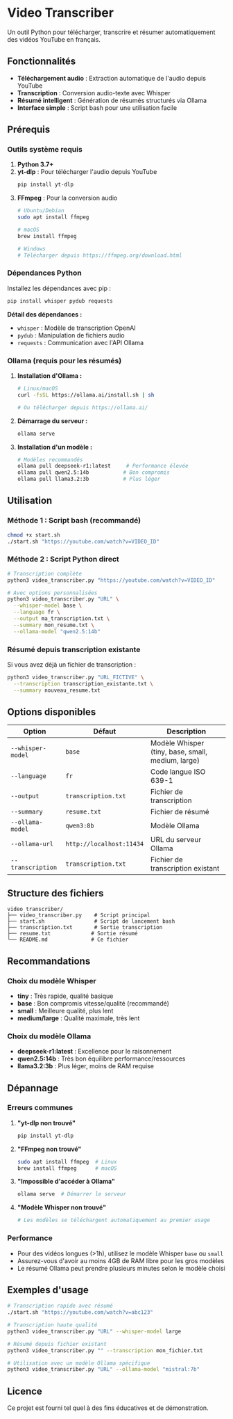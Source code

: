 # Video Transcriber

Un outil Python pour télécharger, transcrire et résumer automatiquement des vidéos YouTube en français.

## Fonctionnalités

- **Téléchargement audio** : Extraction automatique de l'audio depuis YouTube
- **Transcription** : Conversion audio-texte avec Whisper
- **Résumé intelligent** : Génération de résumés structurés via Ollama
- **Interface simple** : Script bash pour une utilisation facile

## Prérequis

### Outils système requis

1. **Python 3.7+**
2. **yt-dlp** : Pour télécharger l'audio depuis YouTube
   ```bash
   pip install yt-dlp
   ```
3. **FFmpeg** : Pour la conversion audio
   ```bash
   # Ubuntu/Debian
   sudo apt install ffmpeg
   
   # macOS
   brew install ffmpeg
   
   # Windows
   # Télécharger depuis https://ffmpeg.org/download.html
   ```

### Dépendances Python

Installez les dépendances avec pip :

```bash
pip install whisper pydub requests
```

**Détail des dépendances :**
- `whisper` : Modèle de transcription OpenAI
- `pydub` : Manipulation de fichiers audio
- `requests` : Communication avec l'API Ollama

### Ollama (requis pour les résumés)

1. **Installation d'Ollama :**
   ```bash
   # Linux/macOS
   curl -fsSL https://ollama.ai/install.sh | sh
   
   # Ou télécharger depuis https://ollama.ai/
   ```

2. **Démarrage du serveur :**
   ```bash
   ollama serve
   ```

3. **Installation d'un modèle :**
   ```bash
   # Modèles recommandés
   ollama pull deepseek-r1:latest     # Performance élevée
   ollama pull qwen2.5:14b           # Bon compromis
   ollama pull llama3.2:3b           # Plus léger
   ```

## Utilisation

### Méthode 1 : Script bash (recommandé)

```bash
chmod +x start.sh
./start.sh "https://youtube.com/watch?v=VIDEO_ID"
```

### Méthode 2 : Script Python direct

```bash
# Transcription complète
python3 video_transcriber.py "https://youtube.com/watch?v=VIDEO_ID"

# Avec options personnalisées
python3 video_transcriber.py "URL" \
  --whisper-model base \
  --language fr \
  --output ma_transcription.txt \
  --summary mon_resume.txt \
  --ollama-model "qwen2.5:14b"
```

### Résumé depuis transcription existante

Si vous avez déjà un fichier de transcription :

```bash
python3 video_transcriber.py "URL_FICTIVE" \
  --transcription transcription_existante.txt \
  --summary nouveau_resume.txt
```

## Options disponibles

| Option | Défaut | Description |
|--------|--------|-------------|
| `--whisper-model` | `base` | Modèle Whisper (tiny, base, small, medium, large) |
| `--language` | `fr` | Code langue ISO 639-1 |
| `--output` | `transcription.txt` | Fichier de transcription |
| `--summary` | `resume.txt` | Fichier de résumé |
| `--ollama-model` | `qwen3:8b` | Modèle Ollama |
| `--ollama-url` | `http://localhost:11434` | URL du serveur Ollama |
| `--transcription` | `transcription.txt` | Fichier de transcription existant |

## Structure des fichiers

```
video transcriber/
├── video_transcriber.py    # Script principal
├── start.sh                # Script de lancement bash
├── transcription.txt       # Sortie transcription
├── resume.txt             # Sortie résumé
└── README.md              # Ce fichier
```

## Recommandations

### Choix du modèle Whisper
- **tiny** : Très rapide, qualité basique
- **base** : Bon compromis vitesse/qualité (recommandé)
- **small** : Meilleure qualité, plus lent
- **medium/large** : Qualité maximale, très lent

### Choix du modèle Ollama
- **deepseek-r1:latest** : Excellence pour le raisonnement
- **qwen2.5:14b** : Très bon équilibre performance/ressources
- **llama3.2:3b** : Plus léger, moins de RAM requise

## Dépannage

### Erreurs communes

1. **"yt-dlp non trouvé"**
   ```bash
   pip install yt-dlp
   ```

2. **"FFmpeg non trouvé"**
   ```bash
   sudo apt install ffmpeg  # Linux
   brew install ffmpeg      # macOS
   ```

3. **"Impossible d'accéder à Ollama"**
   ```bash
   ollama serve  # Démarrer le serveur
   ```

4. **"Modèle Whisper non trouvé"**
   ```bash
   # Les modèles se téléchargent automatiquement au premier usage
   ```

### Performance

- Pour des vidéos longues (>1h), utilisez le modèle Whisper `base` ou `small`
- Assurez-vous d'avoir au moins 4GB de RAM libre pour les gros modèles
- Le résumé Ollama peut prendre plusieurs minutes selon le modèle choisi

## Exemples d'usage

```bash
# Transcription rapide avec résumé
./start.sh "https://youtube.com/watch?v=abc123"

# Transcription haute qualité
python3 video_transcriber.py "URL" --whisper-model large

# Résumé depuis fichier existant
python3 video_transcriber.py "" --transcription mon_fichier.txt

# Utilisation avec un modèle Ollama spécifique
python3 video_transcriber.py "URL" --ollama-model "mistral:7b"
```

## Licence

Ce projet est fourni tel quel à des fins éducatives et de démonstration.